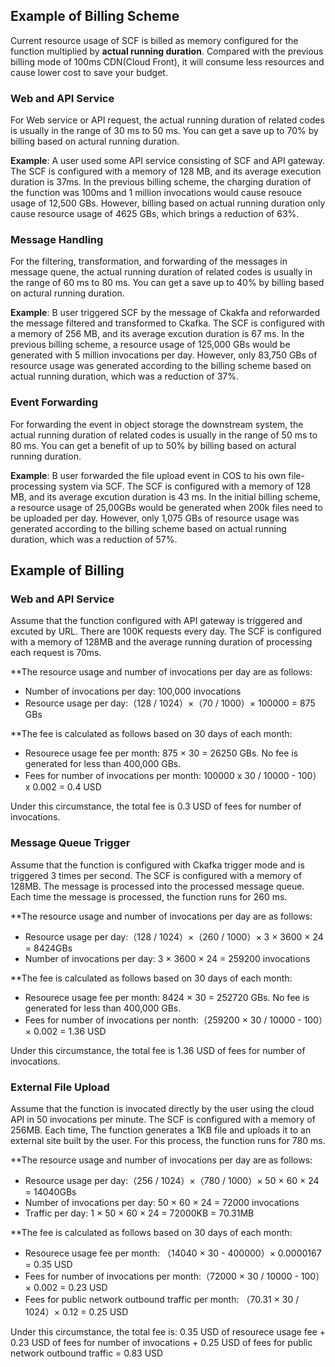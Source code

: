 ## Example of Billing Scheme

Current resource usage of SCF is billed as memory configured for the function multiplied by **actual running duration**. Compared with the previous billing mode of 100ms CDN(Cloud Front), it will consume less resources and cause lower cost to save  your budget.

### Web and API Service

For Web service or API request, the actual running duration of related codes is usually in the range of 30 ms to 50 ms. You can get a save up to 70% by billing based on actural running duration.

**Example**: A user used some API service consisting of SCF and API gateway. The SCF is configured with a memory of 128 MB, and its average execution duration is 37ms. In the previous billing scheme, the charging duration of the function was 100ms and 1 million invocations would cause resouce usage of 12,500 GBs. However, billing based on actual running duration only cause resource usage of 4625 GBs, which brings a reduction of 63%.

### Message Handling

For the filtering, transformation, and forwarding of the messages in message quene, the actual running duration of related codes is usually in the range of 60 ms to 80 ms. You can get a save up to 40% by billing based on actural running duration.

**Example**: B user triggered SCF by the message of Ckakfa and reforwarded the message filtered and transformed to Ckafka. The SCF is configured with a memory of 256 MB, and its average excution duration is 67 ms. In the previous billing scheme, a resource usage of 125,000 GBs would be generated with 5 million invocations per day. However, only 83,750 GBs of resource usage was generated according to the billing scheme based on actual running duration, which was a reduction of 37%. 

### Event Forwarding

For forwarding the event in object storage the downstream system, the actual running duration of related codes is usually in the range of 50 ms to 80 ms. You can get a benefit of up to 50% by billing based on actural running duration.

**Example**: B user forwarded the file upload event in COS to his own file-processing system via SCF. The SCF is configured with a memory of 128 MB, and its average excution duration is 43 ms. In the initial billing scheme, a resource usage of 25,00GBs would be generated when 200k files need to be uploaded per day. However, only 1,075 GBs of resource usage was generated according to the billing scheme based on actual running duration, which was a reduction of 57%. 

## Example of Billing

### Web and API Service

Assume that the function configured with API gateway is triggered and excuted by URL. There are 100K requests every day. The SCF is configured with a memory of 128MB and the average running duration of processing each request is 70ms.

**The resource usage and number of invocations per day are as follows:

- Number of invocations per day: 100,000 invocations
- Resource usage per day:（128 / 1024）×（70 / 1000）× 100000 = 875 GBs

**The fee is calculated as follows based on 30 days of each month:

- Resourece usage fee per month: 875 × 30 = 26250 GBs. No fee is generated for less than 400,000 GBs. 
- Fees for number of invocations per month: 100000 x 30 / 10000 - 100）x 0.002 = 0.4 USD

Under this circumstance, the total fee is 0.3 USD of fees for number of invocations.

### Message Queue Trigger

Assume that the function is configured with Ckafka trigger mode and is triggered 3 times per second. The SCF is configured with a memory of 128MB. The message is processed into the processed message queue. Each time the message is processed, the function runs for 260 ms.

**The resource usage and number of invocations per day are as follows:

- Resource usage per day:（128 / 1024）×（260 / 1000）× 3 × 3600 × 24 = 8424GBs
- Number of invocations per day: 3 × 3600 × 24 = 259200 invocations

**The fee is calculated as follows based on 30 days of each month:

- Resourece usage fee per month: 8424 × 30 = 252720 GBs. No fee is generated for less than 400,000 GBs. 
- Fees for number of invocations per nonth:（259200 × 30 / 10000 - 100）× 0.002 = 1.36 USD

Under this circumstance, the total fee is 1.36 USD of fees for number of invocations.

### External File Upload

Assume that the function is invocated directly by the user using the cloud API in 50 invocations per minute. The SCF is configured with a memory of 256MB. Each time, The function generates a 1KB file and uploads it to an external site built by the user. For this process, the function runs for 780 ms.

**The resource usage and number of invocations per day are as follows:

- Resource usage per day:（256 / 1024）×（780 / 1000）× 50 × 60 × 24 = 14040GBs
- Number of invocations per day: 50 × 60 × 24 = 72000 invocations
- Traffic per day: 1 × 50 × 60 × 24 = 72000KB = 70.31MB

**The fee is calculated as follows based on 30 days of each month:

- Resourece usage fee per month: （14040 × 30 - 400000）× 0.0000167  = 0.35 USD
- Fees for number of invocations per month:（72000 × 30 / 10000 - 100）× 0.002 = 0.23 USD
- Fees for public network outbound traffic per month: （70.31 × 30 / 1024）× 0.12  = 0.25 USD

Under this circumstance, the total fee is: 0.35 USD of resourece usage fee + 0.23 USD of fees for number of invocations + 0.25 USD of fees for public network outbound traffic = 0.83 USD
